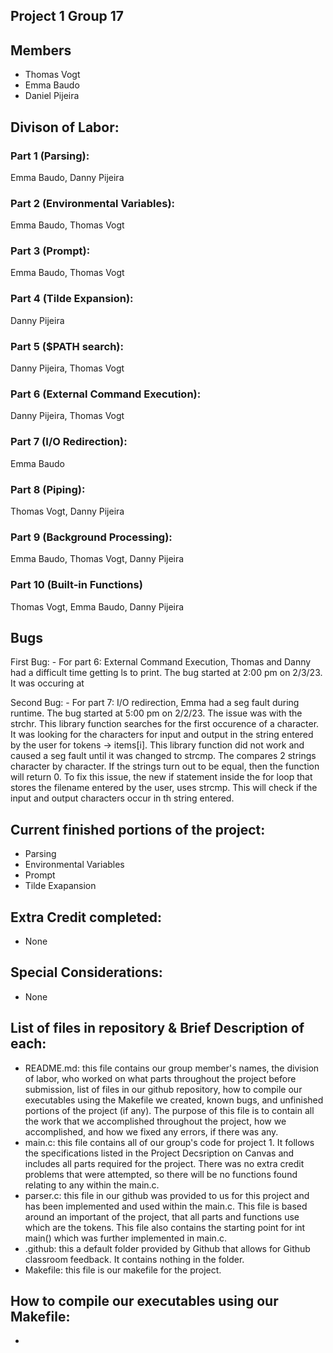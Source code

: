## Project 1 Group 17


## Members 
- Thomas Vogt
- Emma Baudo
- Daniel Pijeira


## Divison of Labor: 

### Part 1 (Parsing): 
Emma Baudo, Danny Pijeira

### Part 2 (Environmental Variables): 
Emma Baudo, Thomas Vogt 

### Part 3 (Prompt): 
Emma Baudo, Thomas Vogt

### Part 4 (Tilde Expansion): 
Danny Pijeira

### Part 5 ($PATH search):
Danny Pijeira, Thomas Vogt

### Part 6 (External Command Execution):
Danny Pijeira, Thomas Vogt

### Part 7 (I/O Redirection): 
Emma Baudo

### Part 8 (Piping):
Thomas Vogt, Danny Pijeira

### Part 9 (Background Processing):
Emma Baudo, Thomas Vogt, Danny Pijeira

### Part 10 (Built-in Functions)
Thomas Vogt, Emma Baudo, Danny Pijeira



## Bugs
First Bug: 
    - For part 6: External Command Execution, Thomas and Danny had a difficult time getting ls to print. The bug started at 2:00 pm on 2/3/23. It was occuring at 
    
Second Bug: 
    - For part 7: I/O redirection, Emma had a seg fault during runtime. The bug started at 5:00 pm on 2/2/23. The issue was with the strchr. This library function searches for the first occurence of a character. It was looking for the  characters for input and output in the string entered by the user for tokens -> items[i]. This library function did not work and caused a seg fault until it was changed to strcmp. The compares 2 strings character by character. If the strings turn out to be equal, then the function will return 0. To fix this issue, the new if statement inside the for loop that stores the filename entered by the user, uses strcmp. This will check if the input and output characters occur in th string entered. 


## Current finished portions of the project: 
- Parsing 
- Environmental Variables 
- Prompt 
- Tilde Exapansion 


## Extra Credit completed: 
- None 


## Special Considerations: 
- None 


## List of files in repository & Brief Description of each: 
- README.md: this file contains our group member's names, the division of labor, who worked on what parts throughout the project before submission, list of files in our github repository, how to compile our executables using the Makefile we created, known bugs, and unfinished portions of the project (if any). The purpose of this file is to contain all the work that we accomplished throughout the project, how we accomplished, and how we fixed any errors, if there was any.
- main.c: this file contains all of our group's code for project 1. It follows the specifications listed in the Project Decsription on Canvas and includes all parts required for the project. There was no extra credit problems that were attempted, so there will be no functions found relating to any within the main.c. 
- parser.c: this file in our github was provided to us for this project and has been implemented and used within the main.c. This file is based around an important of the project, that all parts and functions use which are the tokens. This file also contains the starting point for int main() which was further implemented in main.c. 
- .github: this a default folder provided by Github that allows for Github classroom feedback. It contains nothing in the folder. 
- Makefile: this file is our makefile for the project. 


## How to compile our executables using our Makefile: 
- 

